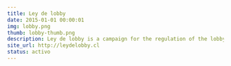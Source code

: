 ```yaml
---
title: Ley de lobby
date: 2015-01-01 00:00:01
img: lobby.png
thumb: lobby-thumb.png
description: Ley de lobby is a campaign for the regulation of the lobby law. More than 30 organizations meet for the approbation of the lobby law, the dictation of its regulations (in a participatory manner) and contains its proposal for governmental and congressional regulations.
site_url: http://leydelobby.cl
status: activo
---
```


